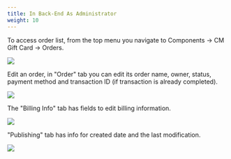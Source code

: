 ```yaml
---
title: In Back-End As Administrator
weight: 10
---
```

To access order list, from the top menu you navigate to Components -> CM Gift Card -> Orders.

![](/images/order_backend_01.jpg)

Edit an order, in "Order" tab you can edit its order name, owner, status, payment method and transaction ID (if transaction is already completed).

![](/images/order_backend_02.jpg)

The "Billing Info" tab has fields to edit billing information.

![](/images/order_backend_03.jpg)

"Publishing" tab has info for created date and the last modification.

![](/images/order_backend_04.jpg)